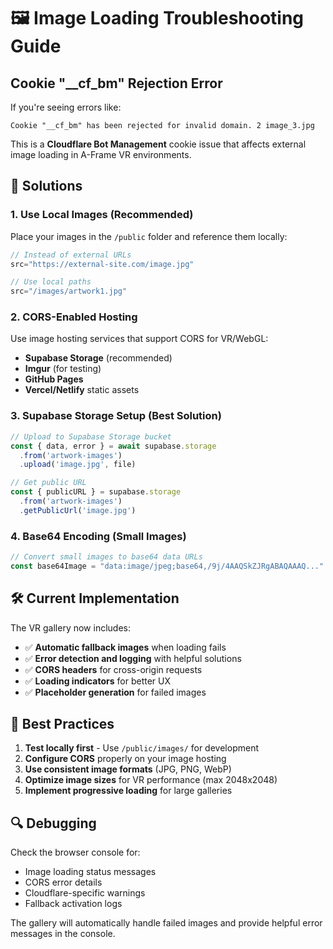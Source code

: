 # 🖼️ Image Loading Troubleshooting Guide

## Cookie "__cf_bm" Rejection Error

If you're seeing errors like:
```
Cookie "__cf_bm" has been rejected for invalid domain. 2 image_3.jpg
```

This is a **Cloudflare Bot Management** cookie issue that affects external image loading in A-Frame VR environments.

## 🔧 Solutions

### 1. **Use Local Images** (Recommended)
Place your images in the `/public` folder and reference them locally:
```javascript
// Instead of external URLs
src="https://external-site.com/image.jpg"

// Use local paths
src="/images/artwork1.jpg"
```

### 2. **CORS-Enabled Hosting**
Use image hosting services that support CORS for VR/WebGL:
- **Supabase Storage** (recommended)
- **Imgur** (for testing)
- **GitHub Pages**
- **Vercel/Netlify** static assets

### 3. **Supabase Storage Setup** (Best Solution)
```javascript
// Upload to Supabase Storage bucket
const { data, error } = await supabase.storage
  .from('artwork-images')
  .upload('image.jpg', file)

// Get public URL
const { publicURL } = supabase.storage
  .from('artwork-images')
  .getPublicUrl('image.jpg')
```

### 4. **Base64 Encoding** (Small Images)
```javascript
// Convert small images to base64 data URLs
const base64Image = "data:image/jpeg;base64,/9j/4AAQSkZJRgABAQAAAQ..."
```

## 🛠️ Current Implementation

The VR gallery now includes:
- ✅ **Automatic fallback images** when loading fails
- ✅ **Error detection and logging** with helpful solutions
- ✅ **CORS headers** for cross-origin requests
- ✅ **Loading indicators** for better UX
- ✅ **Placeholder generation** for failed images

## 🎯 Best Practices

1. **Test locally first** - Use `/public/images/` for development
2. **Configure CORS** properly on your image hosting
3. **Use consistent image formats** (JPG, PNG, WebP)
4. **Optimize image sizes** for VR performance (max 2048x2048)
5. **Implement progressive loading** for large galleries

## 🔍 Debugging

Check the browser console for:
- Image loading status messages
- CORS error details
- Cloudflare-specific warnings
- Fallback activation logs

The gallery will automatically handle failed images and provide helpful error messages in the console.
